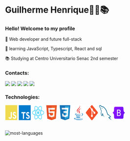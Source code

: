 <h1>Guilherme Henrique👨‍💻📚</h1>

<h3>Hello! Welcome to my profile</h3>
<p>🚀 Web developer and future full-stack</p>
<p>🌱 learning JavaScript, Typescript, React and sql</p>
<p>📚 Studying at Centro Universitario Senac 2nd semester</p>

<h3>Contacts:</h3>
<a href="https://linkedin.com/in/guilherme-henrique-silva-pereira-9283b023a" target="_blank"><img src="https://img.shields.io/badge/-LinkedIn-%230077B5?style=for-the-badge&logo=linkedin&logoColor=white" target="_blank"></a> 
<a href = "mailto:guilhermehsp26@gmail.com"><img src="https://img.shields.io/badge/-Gmail-%23333?style=for-the-badge&logo=gmail&logoColor=white" target="_blank"></a>
<a href ="https://api.whatsapp.com/send?phone=5511993123958"><img src="https://img.shields.io/badge/WhatsApp-25D366?style=for-the-badge&logo=whatsapp&logoColor=white" target="_blank"></a>
<a href="https://www.instagram.com/guizin__silva" target="_blank"><img src="https://img.shields.io/badge/Instagram-E4405F?style=for-the-badge&logo=instagram&logoColor=white"></a>
<a href = "https://guihsp.github.io/Portfolio/" target = "_blank"><img src = "https://img.shields.io/badge/Portfolio-255E63?style=for-the-badge&logo=About.me&logoColor=white"></a>
<h3>Technologies:</h3>
<div style="display: inline_block">
  <img align="center" alt="Js" height="50" width="40" src="https://raw.githubusercontent.com/devicons/devicon/master/icons/javascript/javascript-plain.svg">
  <img align="center" alt="Ts" height="50" width="40" src="https://raw.githubusercontent.com/devicons/devicon/master/icons/typescript/typescript-plain.svg">
  <img align="center" alt="React" height="50" width="40" src="https://raw.githubusercontent.com/devicons/devicon/master/icons/react/react-original.svg">
  <img align="center" alt="HTML" height="50" width="40" src="https://raw.githubusercontent.com/devicons/devicon/master/icons/html5/html5-original.svg">
  <img align="center" alt="CSS" height="50" width="40" src="https://raw.githubusercontent.com/devicons/devicon/master/icons/css3/css3-original.svg">
  <img align="center" alt="Java" height="50" width="40" src="https://raw.githubusercontent.com/devicons/devicon/master/icons/java/java-original.svg">
  <img align="center" alt="Git" height="50" width="40" src="https://raw.githubusercontent.com/devicons/devicon/master/icons/git/git-original.svg">
  <img align="center" alt="Mysql" height="50" width="40" src="https://raw.githubusercontent.com/devicons/devicon/master/icons/mysql/mysql-original.svg">
  <img align="center" alt="Mysql" height="50" width="40" src="https://raw.githubusercontent.com/devicons/devicon/master/icons/bootstrap/bootstrap-original.svg">
</div><br>

<p><img align="center" src="https://github-readme-stats.vercel.app/api/top-langs?username=Guihsp&show_icons=true&locale=en&layout=compact&theme=dracula" alt="most-languages" /></p>
